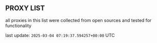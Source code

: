 ## PROXY LIST

all proxies in this list were collected from open sources and tested for functionality

last update: `2025-03-04 07:19:37.594257+00:00` UTC